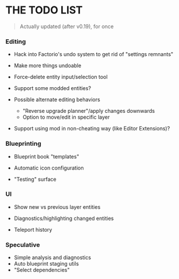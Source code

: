 # THE TODO LIST

> Actually updated (after v0.19), for once

### Editing

- Hack into Factorio's undo system to get rid of "settings remnants"
- Make more things undoable
- Force-delete entity input/selection tool
- Support some modded entities?

- Possible alternate editing behaviors
    - "Reverse upgrade planner"/apply changes downwards
    - Option to move/edit in specific layer


- Support using mod in non-cheating way (like Editor Extensions)?

### Blueprinting

- Blueprint book "templates"

- Automatic icon configuration

- "Testing" surface

### UI

- Show new vs previous layer entities
- Diagnostics/highlighting changed entities

- Teleport history

### Speculative

- Simple analysis and diagnostics
- Auto blueprint staging utils
- "Select dependencies"
